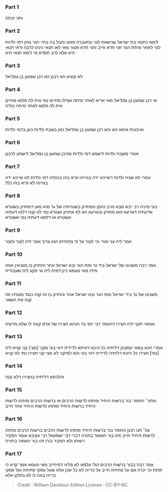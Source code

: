 
### Part 1
ותני זכתה

### Part 2
לימא כתנאי בת ישראל שנישאת לגר ונתעברה ממנו וחבל בה בחיי הגר נותן דמי ולדות לגר לאחר מיתת הגר תני חדא חייב ותני חדא פטור מאי לאו תנאי נינהו לרבה ודאי תנאי היא אלא לרב חסדא מי לימא תנאי היא

### Part 3
לא קשיא הא רבנן הא רבן שמעון בן גמליאל

### Part 4
אי רבן שמעון בן גמליאל מאי אריא לאחר מיתה אפילו מחיים נמי אית לה פלגא מחיים אית לה פלגא לאחר מיתה כוליה

### Part 5
ואיבעית אימא הא והא רבן שמעון בן גמליאל כאן בשבח ולדות כאן בדמי ולדות

### Part 6
אמרי משבח ולדות לישמע דמי ולדות ומרבן שמעון בן גמליאל לישמע לרבנן

### Part 7
אמרי לא שבח ולדות דשייכא ידה בגוייהו זכיא בהו בכולהו דמי ולדות לא שייכא ידה בגוייהו לא זכיא בהו כלל

### Part 8
בעי מיניה רב ייבא סבא מרב נחמן המחזיק בשטרותיו של גר מהו מאן דמחזיק בשטרא אדעתיה דארעא הוא מחזיק ובארעא הא לא אחזיק ושטרא נמי לא קנה דלאו דעתיה אשטרא או דלמא דעתיה נמי אשטרא

### Part 9
אמר ליה עני מורי וכי לצור על פי צלוחיתו הוא צריך אמר ליה לצור ולצור

### Part 10
אמר רבה משכונו של ישראל ביד גר ומת הגר ובא ישראל אחר והחזיק בו מוציאין אותו מידו מאי טעמא כיון דמית ליה גר פקע ליה שעבודיה

### Part 11
משכונו של גר ביד ישראל ומת הגר ובא ישראל אחר והחזיק בו זה קנה כנגד מעותיו וזה קנה את השאר

### Part 12
ואמאי תקני ליה חצירו דהאמר רבי יוסי בר חנינא חצירו של אדם קונה לו שלא מדעתו

### Part 13
אמרי הכא במאי עסקינן דליתיה כל היכא דאיתא לדידיה דאי בעי מקני [מצי] קני קניא ליה [נמי] חצירו כל היכא דליתיה לדידיה דאי בעי הוא למיקני לא מצי קני חצירו נמי לא קניא

### Part 14
והלכתא דליתיה בחצירו דלא קנה

### Part 15
מתני׳ החופר בור ברשות היחיד ופתחו לרשות הרבים או ברשות הרבים ופתחו לרשות היחיד ברשות היחיד ופתחו לרשות היחיד אחר חייב

### Part 16
גמ׳ תנו רבנן החופר בור ברשות היחיד ופתחו לרשות הרבים ברשות הרבים ופתחו לרשות היחיד חייב וזהו בור האמור בתורה דברי רבי ישמעאל רבי עקיבא אומר הפקיר רשותו ולא הפקיר בורו זהו בור האמור בתורה

### Part 17
אמר רבה בבור ברשות הרבים כולי עלמא לא פליגי דמיחייב מאי טעמא אמר קרא כי יפתח וכי יכרה אם על פתיחה חייב על כרייה לא כל שכן אלא שעל עסקי פתיחה ועל עסקי כרייה באה לו לא נחלקו אלא

>Credit : William Davidson Edition
>License : CC-BY-NC
